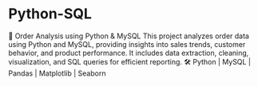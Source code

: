 # Python-SQL
🚀 Order Analysis using Python &amp; MySQL  This project analyzes order data using Python and MySQL, providing insights into sales trends, customer behavior, and product performance. It includes data extraction, cleaning, visualization, and SQL queries for efficient reporting.  🛠 Python | MySQL | Pandas | Matplotlib | Seaborn
